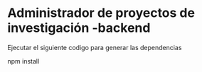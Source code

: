 # Administrador de proyectos de investigación -backend

Ejecutar el siguiente codigo para generar las dependencias

npm install